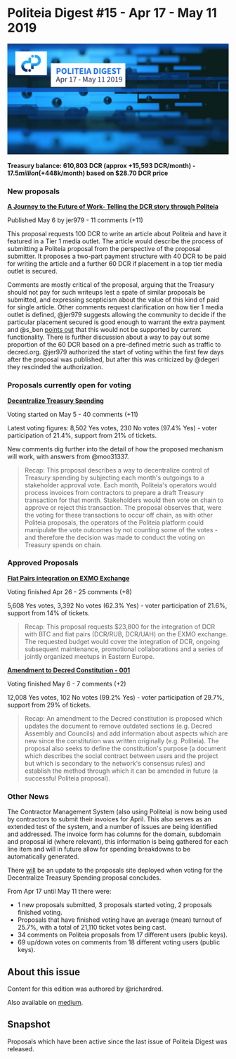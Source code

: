 # Politeia Digest #15 - Apr 17 - May 11 2019

![Image credit: @30000fps](img/issue015/015-title.png "Image credit: @30000fps")

**Treasury balance: 610,803 DCR (approx +15,593 DCR/month) - $17.5 million (+$448k/month) based on $28.70 DCR price**

### New proposals

**[A Journey to the Future of Work- Telling the DCR story through Politeia](https://proposals.decred.org/proposals/b9f342a0f917abb7a2ab25d5ed0aca63c06fe6dcc9d09565a9cde3b6fe7e6737)**

Published May 6 by jer979 - 11 comments (+11)

This proposal requests 100 DCR to write an article about Politeia and have it featured in a Tier 1 media outlet. The article would describe the process of submitting a Politeia proposal from the perspective of the proposal submitter. It proposes a two-part payment structure with 40 DCR to be paid for writing the article and a further 60 DCR if placement in a top tier media outlet is secured.

Comments are mostly critical of the proposal, arguing that the Treasury should not pay for such writeups lest a spate of similar proposals be submitted, and expressing scepticism about the value of this kind of paid for single article. Other comments request clarification on how tier 1 media outlet is defined, @jer979 suggests allowing the community to decide if the particular placement secured is good enough to warrant the extra payment and @s_ben [points out](https://proposals.decred.org/proposals/b9f342a0f917abb7a2ab25d5ed0aca63c06fe6dcc9d09565a9cde3b6fe7e6737/comments/6) that this would not be supported by current functionality. There is further discussion about a way to pay out some proportion of the 60 DCR based on a pre-defined metric such as traffic to decred.org. @jer979 authorized the start of voting within the first few days after the proposal was published, but after this was criticized by @degeri they rescinded the authorization.

### Proposals currently open for voting

**[Decentralize Treasury Spending](https://proposals.decred.org/proposals/c96290a2478d0a1916284438ea2c59a1215fe768a87648d04d45f6b7ecb82c3f)**

Voting started on May 5 - 40 comments (+11)

Latest voting figures: 8,502 Yes votes, 230 No votes (97.4% Yes) - voter participation of 21.4%, support from 21% of tickets.

New comments dig further into the detail of how the proposed mechanism will work, with answers from @moo31337.

> Recap: This proposal describes a way to decentralize control of Treasury spending by subjecting each month's outgoings to a stakeholder approval vote. Each month, Politeia's operators would process invoices from contractors to prepare a draft Treasury transaction for that month. Stakeholders would then vote on chain to approve or reject this transaction. The proposal observes that, were the voting for these transactions to occur off chain, as with other Politeia proposals, the operators of the Politeia platform could manipulate the vote outcomes by not counting some of the votes - and therefore the decision was made to conduct the voting on Treasury spends on chain.

### Approved Proposals

**[Fiat Pairs integration on EXMO Exchange](https://proposals.decred.org/proposals/950e8149e594b01c010c1199233ab11e82c9da39174ba375d286dc72bb0a54d7)**

Voting finished Apr 26 - 25 comments (+8)

5,608 Yes votes, 3,392 No votes (62.3% Yes) - voter participation of 21.6%, support from 14% of tickets.

> Recap: This proposal requests $23,800 for the integration of DCR with BTC and fiat pairs (DCR/RUB, DCR/UAH) on the EXMO exchange. The requested budget would cover the integration of DCR, ongoing subsequent maintenance, promotional collaborations and a series of jointly organized meetups in Eastern Europe.

**[Amendment to Decred Constitution - 001](https://proposals.decred.org/proposals/fd56bb79e0383f40fc2d92f4473634c59f1aa0abda7aabe29079216202c83114)**

Voting finished May 6 - 7 comments (+2)

12,008 Yes votes, 102 No votes (99.2% Yes) - voter participation of 29.7%, support from 29% of tickets.

> Recap: An amendment to the Decred constitution is proposed which updates the document to remove outdated sections (e.g. Decred Assembly and Councils) and add information about aspects which are new since the constitution was written originally (e.g. Politeia). The proposal also seeks to define the constitution's purpose (a document which describes the social contract between users and the project but which is secondary to the network's consensus rules) and establish the method through which it can be amended in future (a successful Politeia proposal).

### Other News

The Contractor Management System (also using Politeia) is now being used by contractors to submit their invoices for April. This also serves as an extended test of the system, and a number of issues are being identified and addressed. The invoice form has columns for the domain, subdomain and proposal id (where relevant), this information is being gathered for each line item and will in future allow for spending breakdowns to be automatically generated.

There [will](https://matrix.to/#/!MIGqWXfLFBwhipPKYL:decred.org/$15574185127666uiujF:decred.org) be an update to the proposals site deployed when voting for the Decentralize Treasury Spending proposal concludes.

From Apr 17 until May 11 there were:

- 1 new proposals submitted, 3 proposals started voting, 2 proposals finished voting.
- Proposals that have finished voting have an average (mean) turnout of 25.7%, with a total of 21,110 ticket votes being cast.
- 34 comments on Politeia proposals from 17 different users (public keys).
- 69 up/down votes on comments from 18 different voting users (public keys).

## About this issue

Content for this edition was authored by @richardred.

Also available on [medium]({}}).

## Snapshot

Proposals which have been active since the last issue of Politeia Digest was released.

